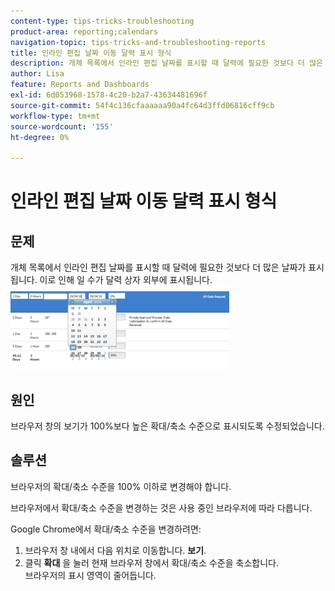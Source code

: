 ```yaml
---
content-type: tips-tricks-troubleshooting
product-area: reporting;calendars
navigation-topic: tips-tricks-and-troubleshooting-reports
title: 인라인 편집 날짜 이동 달력 표시 형식
description: 개체 목록에서 인라인 편집 날짜를 표시할 때 달력에 필요한 것보다 더 많은 날짜가 표시됩니다. 이로 인해 일 수가 달력 상자 외부에 표시됩니다.
author: Lisa
feature: Reports and Dashboards
exl-id: 6d053968-1578-4c20-b2a7-43634481696f
source-git-commit: 54f4c136cfaaaaaa90a4fc64d3ffd06816cff9cb
workflow-type: tm+mt
source-wordcount: '155'
ht-degree: 0%

---
```


# 인라인 편집 날짜 이동 달력 표시 형식

## 문제

개체 목록에서 인라인 편집 날짜를 표시할 때 달력에 필요한 것보다 더 많은 날짜가 표시됩니다. 이로 인해 일 수가 달력 상자 외부에 표시됩니다.\
![](assets/calendar-view-350x134.png)

## 원인

브라우저 창의 보기가 100%보다 높은 확대/축소 수준으로 표시되도록 수정되었습니다.

## 솔루션

브라우저의 확대/축소 수준을 100% 이하로 변경해야 합니다.

브라우저에서 확대/축소 수준을 변경하는 것은 사용 중인 브라우저에 따라 다릅니다.

Google Chrome에서 확대/축소 수준을 변경하려면:

1. 브라우저 창 내에서 다음 위치로 이동합니다. **보기**.
1. 클릭 **확대** 을 눌러 현재 브라우저 창에서 확대/축소 수준을 축소합니다.\
   브라우저의 표시 영역이 줄어듭니다.
